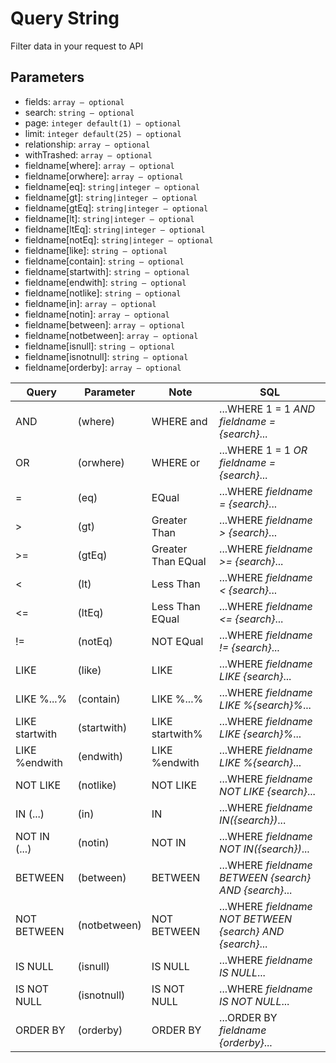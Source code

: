 # Query String
Filter data in your request to API

## Parameters
* fields: `array ― optional`
* search: `string ― optional`
* page: `integer default(1) ― optional`
* limit: `integer default(25) ― optional`
* relationship: `array ― optional`
* withTrashed: `array ― optional`
* fieldname[where]: `array ― optional`
* fieldname[orwhere]: `array ― optional`
* fieldname[eq]: `string|integer ― optional`
* fieldname[gt]: `string|integer ― optional`
* fieldname[gtEq]: `string|integer ― optional`
* fieldname[lt]: `string|integer ― optional`
* fieldname[ltEq]: `string|integer ― optional`
* fieldname[notEq]: `string|integer ― optional`
* fieldname[like]: `string ― optional`
* fieldname[contain]: `string ― optional`
* fieldname[startwith]: `string ― optional`
* fieldname[endwith]: `string ― optional`
* fieldname[notlike]: `string ― optional`
* fieldname[in]: `array ― optional`
* fieldname[notin]: `array ― optional`
* fieldname[between]: `array ― optional`
* fieldname[notbetween]: `array ― optional`
* fieldname[isnull]: `string ― optional`
* fieldname[isnotnull]: `string ― optional`
* fieldname[orderby]: `array ― optional`


| Query | Parameter | Note | SQL |
|---|---|---|---|
| AND | (where) | WHERE and | ...WHERE 1 = 1 *AND fieldname = {search}*... |
| OR | (orwhere) | WHERE or | ...WHERE 1 = 1 *OR fieldname = {search}*... |
| = | (eq) | EQual | ...WHERE *fieldname = {search}*... |
| > | (gt) | Greater Than | ...WHERE *fieldname > {search}*... |
| >= | (gtEq) | Greater Than EQual | ...WHERE *fieldname >= {search}*... |
| < | (lt) | Less Than | ...WHERE *fieldname < {search}*... |
| <= | (ltEq) | Less Than EQual | ...WHERE *fieldname <= {search}*... |
| != | (notEq) | NOT EQual | ...WHERE *fieldname != {search}*... |
| LIKE | (like) | LIKE | ...WHERE *fieldname LIKE {search}*... |
| LIKE %...% | (contain) | LIKE %...% | ...WHERE *fieldname LIKE %{search}%*... |
| LIKE startwith | (startwith) | LIKE startwith% | ...WHERE *fieldname LIKE {search}%*... |
| LIKE %endwith | (endwith) | LIKE %endwith | ...WHERE *fieldname LIKE %{search}*... |
| NOT LIKE | (notlike) | NOT LIKE | ...WHERE *fieldname NOT LIKE {search}*... |
| IN (...) | (in) | IN | ...WHERE *fieldname IN({search})*... |
| NOT IN (...) | (notin) | NOT IN | ...WHERE *fieldname NOT IN({search})*... |
| BETWEEN | (between) | BETWEEN | ...WHERE *fieldname BETWEEN {search} AND {search}*... |
| NOT BETWEEN | (notbetween) | NOT BETWEEN | ...WHERE *fieldname NOT BETWEEN {search} AND {search}*... |
| IS NULL | (isnull) | IS NULL | ...WHERE *fieldname IS NULL*... |
| IS NOT NULL | (isnotnull) | IS NOT NULL | ...WHERE *fieldname IS NOT NULL*... |
| ORDER BY | (orderby) | ORDER BY | ...ORDER BY *fieldname {orderby}*... |
